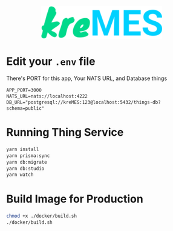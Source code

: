 <p align="center">
  <a href="" target="blank"><img src="./public/kreMES.svg" width="320" alt="kreMES Logo" /></a>
</p>

# Edit your `.env` file
There's PORT for this app, Your NATS URL, and Database things
```
APP_PORT=3000
NATS_URL=nats://localhost:4222
DB_URL="postgresql://kreMES:123@localhost:5432/things-db?schema=public"
```

# Running Thing Service
```bash
yarn install
yarn prisma:sync
yarn db:migrate
yarn db:studio
yarn watch
```

# Build Image for Production
```bash
chmod +x ./docker/build.sh
./docker/build.sh
```